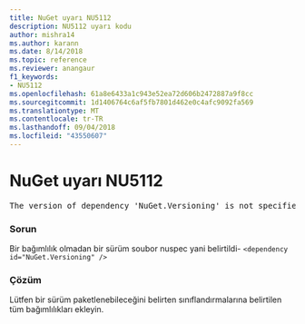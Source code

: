 ```yaml
---
title: NuGet uyarı NU5112
description: NU5112 uyarı kodu
author: mishra14
ms.author: karann
ms.date: 8/14/2018
ms.topic: reference
ms.reviewer: anangaur
f1_keywords:
- NU5112
ms.openlocfilehash: 61a8e6433a1c943e52ea72d606b2472887a9f8cc
ms.sourcegitcommit: 1d1406764c6af5fb7801d462e0c4afc9092fa569
ms.translationtype: MT
ms.contentlocale: tr-TR
ms.lasthandoff: 09/04/2018
ms.locfileid: "43550607"
---
```

# <a name="nuget-warning-nu5112"></a>NuGet uyarı NU5112
<pre>The version of dependency 'NuGet.Versioning' is not specified. Specify the version of dependency and rebuild your package.</pre>

### <a name="issue"></a>Sorun

Bir bağımlılık olmadan bir sürüm soubor nuspec yani belirtildi- `<dependency id="NuGet.Versioning" />`


### <a name="solution"></a>Çözüm

Lütfen bir sürüm paketlenebileceğini belirten sınıflandırmalarına belirtilen tüm bağımlılıkları ekleyin.

